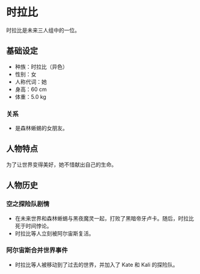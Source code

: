 # 时拉比

时拉比是未来三人组中的一位。

## 基础设定

- 种族：时拉比（异色）
- 性别：女
- 人称代词：她
- 身高：60 cm
- 体重：5.0 kg

### 关系

- 是森林蜥蜴的女朋友。

## 人物特点

为了让世界变得美好，她不惜献出自己的生命。

## 人物历史

### 空之探险队剧情

- 在未来世界和森林蜥蜴与黑夜魔灵一起，打败了黑暗帝牙卢卡。随后，时拉比死于时间悖论。
- 时拉比等人立刻被阿尔宙斯复活。

### 阿尔宙斯合并世界事件

- 时拉比等人被移动到了过去的世界，并加入了 Kate 和 Kali 的探险队。
